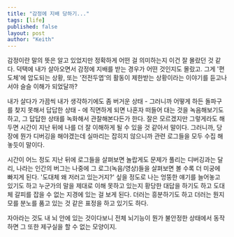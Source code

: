 ```yaml
---
title: "감정에 지배 당하기..."
tags: [life]
published: false
layout: post
author: "Keith"
---
```


감정이란 말의 뜻은 알고 있었지만 정확하게 어떤 걸 의미하는지 이건 잘 몰랐던 것 같다. 덕택에 내가 살아오면서 감정에 지배를 받는 경우가 어떤 것인지도 몰랐고. 그게 '편도체'에 압도되는 상황, 또는 '전전두엽'의 활동이 제한받는 상황이라는 이야기를 듣고나서야 슬슬 이해가 되었달까?

내가 살다가 가끔씩 내가 생각하기에도 좀 버거운 상태 - 그러니까 어떻게 하든 돌파구를 찾지 못해서 답답한 상태 - 에 직면하게 되면 나혼자 떠들어 대는 것을 녹음해보기도 하고, 그 답답한 상태를 녹화해서 관찰해본다든가 한다. 잘은 모르겠지만 그렇게라도 해두면 시간이 지난 뒤에 나를 더 잘 이해하게 될 수 있을 것 같아서 말이다. 그러니까, 당장에 뭔가 디버깅을 해야겠는데 실마리는 잡히지 않으니까 관련 로그들을 모두 수집 해놓듯이 말이다. 

시간이 어느 정도 지난 뒤에 로그들을 살펴보면 놀랍게도 문제가 풀리는 디버깅과는 달리, 나라는 인간의 버그는 나중에 그 로그(녹음/영상)들을 살펴보면 볼 수록 더 미궁에 빠지게 된다. '도대체 왜 저러고 있는거지?' 싶을 정도로 나는 엉뚱한 얘기를 늘어놓고 있기도 하고 누군가의 말을 제대로 이해 못하고 있는지 황당한 대답을 하기도 하고 도대체 갈피를 잡을 수 없는 지경에 있는 걸 보게 된다. 더러는 흥분하기도 하고 더러는 뭔지 모를 분노를 품고 있는 것 같은 표정을 하고 있기도 하다.

자아라는 것도 내 뇌 안에 있는 것이다보니 전체 뇌기능이 뭔가 불안정한 상태에서 동작하면 그 또한 제구실을 할 수 없는 모양이지. 
